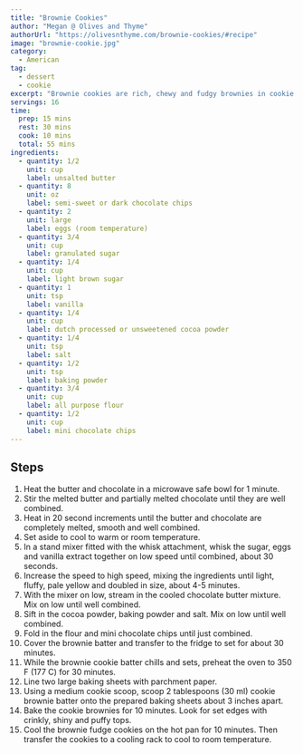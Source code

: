 ```yaml
---
title: "Brownie Cookies"
author: "Megan @ Olives and Thyme"
authorUrl: "https://olivesnthyme.com/brownie-cookies/#recipe"
image: "brownie-cookie.jpg"
category:
  - American
tag:
  - dessert
  - cookie
excerpt: "Brownie cookies are rich, chewy and fudgy brownies in cookie form. They have crisp edges and gooey centers with crinkly tops."
servings: 16
time:
  prep: 15 mins
  rest: 30 mins
  cook: 10 mins
  total: 55 mins
ingredients:
  - quantity: 1/2
    unit: cup
    label: unsalted butter
  - quantity: 8
    unit: oz
    label: semi-sweet or dark chocolate chips
  - quantity: 2
    unit: large
    label: eggs (room temperature)
  - quantity: 3/4
    unit: cup
    label: granulated sugar
  - quantity: 1/4
    unit: cup
    label: light brown sugar
  - quantity: 1
    unit: tsp
    label: vanilla
  - quantity: 1/4
    unit: cup
    label: dutch processed or unsweetened cocoa powder
  - quantity: 1/4
    unit: tsp
    label: salt
  - quantity: 1/2
    unit: tsp
    label: baking powder
  - quantity: 3/4
    unit: cup
    label: all purpose flour
  - quantity: 1/2
    unit: cup
    label: mini chocolate chips
---
```


## Steps

1. Heat the butter and chocolate in a microwave safe bowl for 1 minute.
2. Stir the melted butter and partially melted chocolate until they are well combined.
3. Heat in 20 second increments until the butter and chocolate are completely melted, smooth and well combined.
4. Set aside to cool to warm or room temperature.
5. In a stand mixer fitted with the whisk attachment, whisk the sugar, eggs and vanilla extract together on low speed until combined, about 30 seconds.
6. Increase the speed to high speed, mixing the ingredients until light, fluffy, pale yellow and doubled in size, about 4-5 minutes.
7. With the mixer on low, stream in the cooled chocolate butter mixture. Mix on low until well combined.
8. Sift in the cocoa powder, baking powder and salt. Mix on low until well combined.
9. Fold in the flour and mini chocolate chips until just combined.
10. Cover the brownie batter and transfer to the fridge to set for about 30 minutes.
11. While the brownie cookie batter chills and sets, preheat the oven to 350 F (177 C) for 30 minutes.
12. Line two large baking sheets with parchment paper.
13. Using a medium cookie scoop, scoop 2 tablespoons (30 ml) cookie brownie batter onto the prepared baking sheets about 3 inches apart.
14. Bake the cookie brownies for 10 minutes. Look for set edges with crinkly, shiny and puffy tops.
15. Cool the brownie fudge cookies on the hot pan for 10 minutes. Then transfer the cookies to a cooling rack to cool to room temperature.

